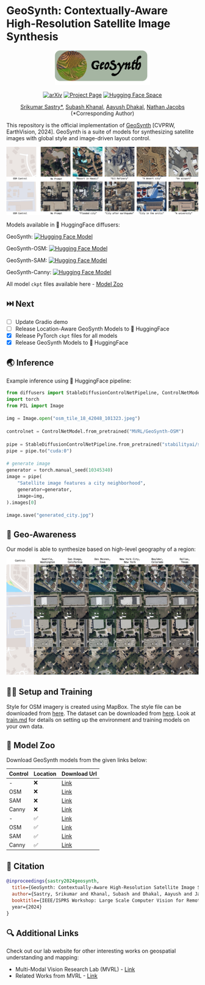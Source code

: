 # GeoSynth: Contextually-Aware High-Resolution Satellite Image Synthesis
<div align="center">
<img src="imgs/geosynth_logo.png" width="250">

[![arXiv](https://img.shields.io/badge/arXiv-2404.06637-red?style=flat&label=arXiv)](https://arxiv.org/abs/2404.06637)
[![Project Page](https://img.shields.io/badge/Project-Website-green)](https://vishu26.github.io/geosynth/index.html)
[![Hugging Face Space](https://img.shields.io/badge/%F0%9F%A4%97%20HuggingFace-Spaces-yellow?style=flat&logo=hug)](https://huggingface.co/MVRL/GeoSynth)</center>

[Srikumar Sastry*](https://sites.wustl.edu/srikumarsastry/),
[Subash Khanal](https://subash-khanal.github.io/),
[Aayush Dhakal](https://scholar.google.com/citations?user=KawjT_8AAAAJ&hl=en),
[Nathan Jacobs](https://jacobsn.github.io/)
(*Corresponding Author)
</div>

This repository is the official implementation of [GeoSynth](https://arxiv.org/abs/2404.06637) [CVPRW, EarthVision, 2024].
GeoSynth is a suite of models for synthesizing satellite images with global style and image-driven layout control.

![](imgs/teaser_v2.jpg)

Models available in 🤗 HuggingFace diffusers:

GeoSynth: [![Hugging Face Model](https://img.shields.io/badge/%F0%9F%A4%97%20HuggingFace-Models-yellow?style=flat&logo=hug
)](https://huggingface.co/MVRL/GeoSynth)

GeoSynth-OSM: [![Hugging Face Model](https://img.shields.io/badge/%F0%9F%A4%97%20HuggingFace-Models-yellow?style=flat&logo=hug
)](https://huggingface.co/MVRL/GeoSynth-OSM)

GeoSynth-SAM: [![Hugging Face Model](https://img.shields.io/badge/%F0%9F%A4%97%20HuggingFace-Models-yellow?style=flat&logo=hug
)](https://huggingface.co/MVRL/GeoSynth-SAM)

GeoSynth-Canny: [![Hugging Face Model](https://img.shields.io/badge/%F0%9F%A4%97%20HuggingFace-Models-yellow?style=flat&logo=hug
)](https://huggingface.co/MVRL/GeoSynth-Canny)

All model `ckpt` files available here - [Model Zoo](#🐨-model-zoo) 

## ⏭️ Next
- [ ] Update Gradio demo
- [ ] Release Location-Aware GeoSynth Models to 🤗 HuggingFace
- [x] Release PyTorch `ckpt` files for all models
- [x] Release GeoSynth Models to 🤗 HuggingFace

## 🌏 Inference
Example inference using 🤗 HuggingFace pipeline:
```python
from diffusers import StableDiffusionControlNetPipeline, ControlNetModel
import torch
from PIL import Image

img = Image.open("osm_tile_18_42048_101323.jpeg")

controlnet = ControlNetModel.from_pretrained("MVRL/GeoSynth-OSM")

pipe = StableDiffusionControlNetPipeline.from_pretrained("stabilityai/stable-diffusion-2-1-base", controlnet=controlnet)
pipe = pipe.to("cuda:0")

# generate image
generator = torch.manual_seed(10345340)
image = pipe(
    "Satellite image features a city neighborhood",
    generator=generator,
    image=img,
).images[0]

image.save("generated_city.jpg")
```

## 📍 Geo-Awareness

Our model is able to synthesize based on high-level geography of a region:

<div align="center">
<img src="imgs/location_sample_2.jpg"></img>
</div>

## 🧑‍💻 Setup and Training
Style for OSM imagery is created using MapBox. The style file can be downloaded from [here](https://wustl.box.com/s/jifuu4otdxnli340pu1k5ea37ku1p71c). The dataset can be downloaded from [here](https://wustl.box.com/s/epgjl8v4myaeo3q64sh1tn3cea5w5vke).
Look at [train.md](/scripts/train.md) for details on setting up the environment and training models on your own data.

## 🐨 Model Zoo
Download GeoSynth models from the given links below:

|Control|Location|Download Url|
|----------|--------|----------|
|-|❌|[Link](https://huggingface.co/MVRL/GeoSynth/blob/main/sd-base-geosynth.ckpt)|
|OSM|❌|[Link](https://huggingface.co/MVRL/GeoSynth-OSM/blob/main/geosynth-osm-text.ckpt)|
|SAM|❌| [Link](https://huggingface.co/MVRL/GeoSynth-SAM/blob/main/geosynth_sam.ckpt)|
|Canny|❌| [Link](https://huggingface.co/MVRL/GeoSynth-Canny/blob/main/geosynth_canny_text-v1.ckpt)|
|-|✅|[Link](https://huggingface.co/MVRL/GeoSynth-Location/blob/main/geosynth_sd_loc-v3.ckpt)|
|OSM|✅|[Link](https://huggingface.co/MVRL/GeoSynth-Location/blob/main/geosynth_osm_text_loc-v2.ckpt)|
|SAM|✅| [Link]()|
|Canny|✅| [Link](https://huggingface.co/MVRL/GeoSynth-Location-Canny/blob/main/geosynth_loc_canny.ckpt)|


## 📑 Citation

```bibtex
@inproceedings{sastry2024geosynth,
  title={GeoSynth: Contextually-Aware High-Resolution Satellite Image Synthesis},
  author={Sastry, Srikumar and Khanal, Subash and Dhakal, Aayush and Jacobs, Nathan},
  booktitle={IEEE/ISPRS Workshop: Large Scale Computer Vision for Remote Sensing (EARTHVISION),
  year={2024}
}
```

## 🔍 Additional Links
Check out our lab website for other interesting works on geospatial understanding and mapping:
* Multi-Modal Vision Research Lab (MVRL) - [Link](https://mvrl.cse.wustl.edu/)
* Related Works from MVRL - [Link](https://mvrl.cse.wustl.edu/publications/)
